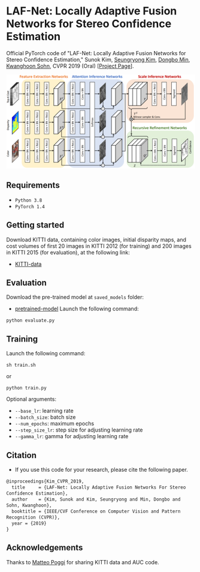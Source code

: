 # LAF-Net: Locally Adaptive Fusion Networks for Stereo Confidence Estimation
Official PyTorch code of "LAF-Net: Locally Adaptive Fusion Networks for Stereo Confidence Estimation," 
Sunok Kim, [Seungryong Kim](https://seungryong.github.io/), [Dongbo Min](http://cvl.ewha.ac.kr/), [Kwanghoon Sohn](http://diml.yonsei.ac.kr/), CVPR 2019 (Oral) [[Project Page](https://seungryong.github.io/LAFNet/)].

<p align="center">
  <img src="LAF.png" width="600px" alt="LAF"></img>
</p>

## Requirements ##
* `Python 3.8` 
* `PyTorch 1.4`

## Getting started ##
Download KITTI data, containing color images, initial disparity maps, and cost volumes 
of first 20 images in KITTI 2012 (for training) and 200 images in KITTI 2015 (for evaluation), at the following link:
* [KITTI-data](https://?/)

## Evaluation ##
Download the pre-trained model at `saved_models` folder:
* [pretrained-model](https://drive.google.com/file/d/1I2AFVki1YWlY61V75hnf4Y8mQciRU03m/view?usp=sharing)
Launch the following command:
```shell
python evaluate.py
```

## Training ##
Launch the following command:
```shell
sh train.sh
```
or 
```shell
python train.py
```
Optional arguments:
* `--base_lr`: learning rate
* `--batch_size`: batch size
* `--num_epochs`: maximum epochs
* `--step_size_lr`: step size for adjusting learning rate
* `--gamma_lr`: gamma for adjusting learning rate

## Citation
  - If you use this code for your research, please cite the following paper. 
```shell
@inproceedings{Kim_CVPR_2019,
  title     = {LAF-Net: Locally Adaptive Fusion Networks For Stereo Confidence Estimation},
  author    = {Kim, Sunok and Kim, Seungryong and Min, Dongbo and Sohn, Kwanghoon},
  booktitle = {IEEE/CVF Conference on Computer Vision and Pattern Recognition (CVPR)},
  year = {2019}
}
```   

## Acknowledgements

Thanks to [Matteo Poggi](https://mattpoggi.github.io/) for sharing KITTI data and AUC code.
